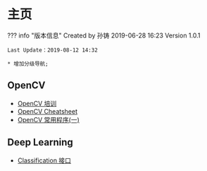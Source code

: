 # 主页
??? info "版本信息"
	Created by 孙铸 2019-06-28 16:23 Version 1.0.1    

	Last Update：2019-08-12 14:32  

	* 增加分级导航;
    
## OpenCV
* [OpenCV 培训](http://39.106.24.87:58000/2019_summer/opencv/opencv)
* [OpenCV Cheatsheet](http://39.106.24.87:58000/2019_summer/opencv/cheatsheet/)
* [OpenCV 常用程序(一)](http://39.106.24.87:58000/2019_summer/opencv/video2image/)
## Deep Learning
* [Classification 接口](http://39.106.24.87:58000/2019_summer/deeplearning/classification/)
